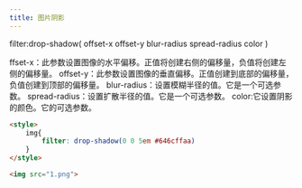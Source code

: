 ```yaml
---
title: 图片阴影
---
```


filter:drop-shadow( offset-x offset-y blur-radius spread-radius color )

ffset-x：此参数设置图像的水平偏移。正值将创建右侧的偏移量，负值将创建左侧的偏移量。
offset-y：此参数设置图像的垂直偏移。正值创建到底部的偏移量，负值创建到顶部的偏移量。
blur-radius：设置模糊半径的值。它是一个可选参数。
spread-radius：设置扩散半径的值。它是一个可选参数。
color:它设置阴影的颜色。它的可选参数。


```html
<style>
    img{
        filter: drop-shadow(0 0 5em #646cffaa)
    }
</style>

<img src="1.png">
```
